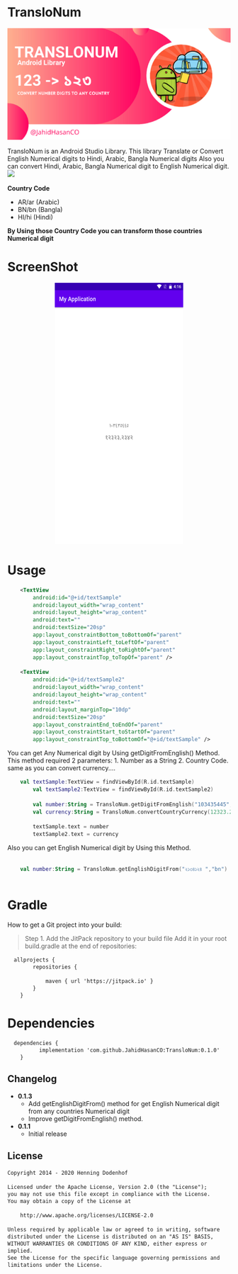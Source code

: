 # TransloNum

<p align="center">
  <img src="https://github.com/JahidHasanCO/TransloNum/blob/master/ART/cover.jpg" />
</p>

TransloNum is an Android Studio Library. This library Translate or Convert English Numerical digits to Hindi, Arabic, Bangla Numerical digits Also you can convert Hindi, Arabic, Bangla Numerical digit to English Numerical digit. 
[![](https://jitpack.io/v/JahidHasanCO/TransloNum.svg)](https://jitpack.io/#JahidHasanCO/TransloNum)


**Country Code**
 -  AR/ar (Arabic)
 -  BN/bn (Bangla)
 -  HI/hi (Hindi) 
 
 **By Using those Country Code you can transform those countries Numerical digit**
 
 # ScreenShot
 
<p align="center">
  <img src="https://github.com/JahidHasanCO/TransloNum/blob/master/ART/Screenshot_20210728-161700.png" width="290" height="590"/>
</p>

# Usage

```XML
    <TextView
        android:id="@+id/textSample"
        android:layout_width="wrap_content"
        android:layout_height="wrap_content"
        android:text=""
        android:textSize="20sp"
        app:layout_constraintBottom_toBottomOf="parent"
        app:layout_constraintLeft_toLeftOf="parent"
        app:layout_constraintRight_toRightOf="parent"
        app:layout_constraintTop_toTopOf="parent" />

    <TextView
        android:id="@+id/textSample2"
        android:layout_width="wrap_content"
        android:layout_height="wrap_content"
        android:text=""
        android:layout_marginTop="10dp"
        android:textSize="20sp"
        app:layout_constraintEnd_toEndOf="parent"
        app:layout_constraintStart_toStartOf="parent"
        app:layout_constraintTop_toBottomOf="@+id/textSample" />
```
You can get Any Numerical digit by Using getDigitFromEnglish() Method. This method required 2 parameters:
	1. Number as a String
	2. Country Code.
same as you can convert currency....

```kotlin
	val textSample:TextView = findViewById(R.id.textSample)
        val textSample2:TextView = findViewById(R.id.textSample2)

        val number:String = TransloNum.getDigitFromEnglish("103435445","ar")
        val currency:String = TransloNum.convertCountryCurrency(12323.2342,"hi")

        textSample.text = number
        textSample2.text = currency
```

Also you can get English Numerical digit by Using this Method.

```kotlin
 
	val number:String = TransloNum.getEnglishDigitFrom("২১৩৪১২৪ ","bn")
      
```

# Gradle
How to get a Git project into your build:
> Step 1. Add the JitPack repository to your build file
Add it in your root build.gradle at the end of repositories:

```
  allprojects {
		repositories {
			
			maven { url 'https://jitpack.io' }
		}
	}
 ```

# Dependencies

```
  dependencies {
	      implementation 'com.github.JahidHasanCO:TransloNum:0.1.0'
	}
```

Changelog
---------
* **0.1.3**
    * Add getEnglishDigitFrom() method for get English Numerical digit from any countries Numerical digit
    * Improve getDigitFromEnglish() method.
* **0.1.1**
    * Initial release

License
-------

    Copyright 2014 - 2020 Henning Dodenhof

    Licensed under the Apache License, Version 2.0 (the "License");
    you may not use this file except in compliance with the License.
    You may obtain a copy of the License at

        http://www.apache.org/licenses/LICENSE-2.0

    Unless required by applicable law or agreed to in writing, software
    distributed under the License is distributed on an "AS IS" BASIS,
    WITHOUT WARRANTIES OR CONDITIONS OF ANY KIND, either express or implied.
    See the License for the specific language governing permissions and
    limitations under the License.
